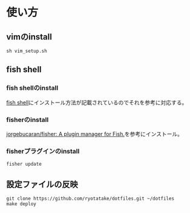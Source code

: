 # 使い方

## vimのinstall

```
sh vim_setup.sh
```

## fish shell

### fish shellのinstall

[fish shell](<https://fishshell.com/>)にインストール方法が記載されているのでそれを参考に対応する。

### fisherのinstall

[jorgebucaran/fisher: A plugin manager for Fish.](<https://github.com/jorgebucaran/fisher>)を参考にインストール。

### fisherプラグインのinstall

```
fisher update
```

## 設定ファイルの反映

```
git clone https://github.com/ryotatake/dotfiles.git ~/dotfiles
make deploy
```
